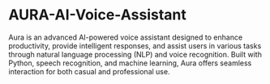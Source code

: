 # AURA-AI-Voice-Assistant
Aura is an advanced AI-powered voice assistant designed to enhance productivity, provide intelligent responses, and assist users in various tasks through natural language processing (NLP) and voice recognition. Built with Python, speech recognition, and machine learning, Aura offers seamless interaction for both casual and professional use.
